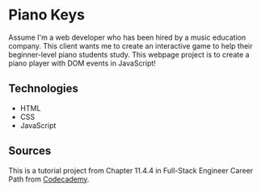 # Piano Keys

Assume I'm a web developer who has been hired by a music education company. This client wants me to create an interactive game to help their beginner-level piano students study. This webpage project is to create a piano player with DOM events in JavaScript!

## Technologies

- HTML
- CSS
- JavaScript

## Sources

This is a tutorial project from Chapter 11.4.4 in Full-Stack Engineer Career Path from [Codecademy](https://www.codecademy.com/).
